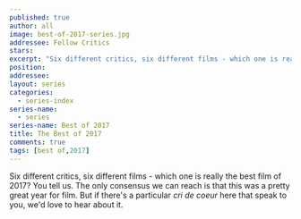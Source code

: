 ```yaml
---
published: true
author: all
image: best-of-2017-series.jpg
addressee: Fellow Critics
stars: 
excerpt: "Six different critics, six different films - which one is really the best film of 2017? You tell us. The only consensus we can reach is that this was a pretty great year for film. But if there's a particular <em>cri de coeur</em> here that speak to you, we\'d love to hear about it."
position: 
addressee: 
layout: series
categories:
  - series-index
series-name: 
  - series
series-name: Best of 2017
title: The Best of 2017
comments: true
tags: [best of,2017]
---
```

Six different critics, six different films - which one is really the best film of 2017? You tell us. The only consensus we can reach is that this was a pretty great year for film. But if there's a particular _cri de coeur_ here that speak to you, we'd love to hear about it. 